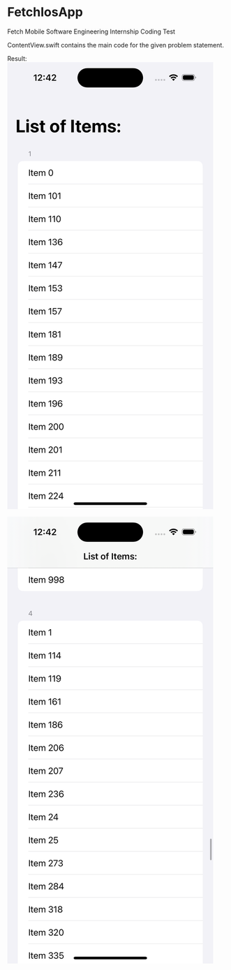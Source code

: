 # FetchIosApp
Fetch Mobile Software Engineering Internship Coding Test

ContentView.swift contains the main code for the given problem statement. 

Result:
![alt text](https://github.com/sjagtap3/FetchIosApp/blob/main/images/s1.png)

![alt text](https://github.com/sjagtap3/FetchIosApp/blob/main/images/s2.png)
